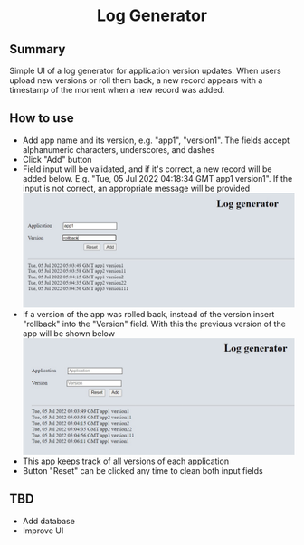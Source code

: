 <h1 align="center">Log Generator</h1>

<h2>Summary</h2>
<p>Simple UI of a log generator for application version updates. When users upload new versions or roll them back, a new record appears with a timestamp of the moment when a new record was added.</p>

<h2>How to use</h2>
<ul>
<li>Add app name and its version, e.g. "app1", "version1". The fields accept alphanumeric characters, underscores, and dashes</li>
<li>Click "Add" button</li>
<li>Field input will be validated, and if it's correct, a new record will be added below. E.g. "Tue, 05 Jul 2022 04:18:34 GMT app1 version1". If the input is not correct, an appropriate message will be provided</li>
<img src="before-rollback.jpg">
<li>If a version of the app was rolled back, instead of the version insert "rollback" into the "Version" field. With this the previous version of the app will be shown below</li>
<img src="after-rollback.jpg">
<li>This app keeps track of all versions of each application</li>
<li>Button "Reset" can be clicked any time to clean both input fields</li>
</ul>

<h2>TBD</h2>
<div>
<ul>
<li>Add database</li>
<li>Improve UI</li>
</ul>
</div>

